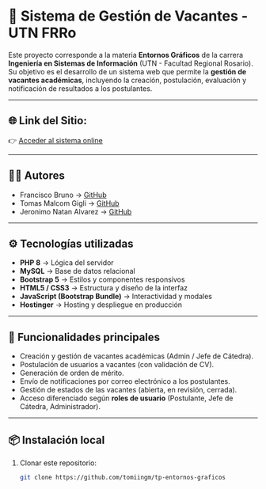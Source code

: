 # 🏫 Sistema de Gestión de Vacantes - UTN FRRo

Este proyecto corresponde a la materia **Entornos Gráficos** de la carrera **Ingeniería en Sistemas de Información** (UTN - Facultad Regional Rosario).  
Su objetivo es el desarrollo de un sistema web que permite la **gestión de vacantes académicas**, incluyendo la creación, postulación, evaluación y notificación de resultados a los postulantes.

---

## 🌐 Link del Sitio:
👉 [Acceder al sistema online](https://green-jay-421078.hostingersite.com/index.php)

---

## 👨‍💻 Autores
- Francisco Bruno → [GitHub](https://github.com/FranciscoBr16)  
- Tomas Malcom Gigli → [GitHub](https://github.com/tomiingm)  
- Jeronimo Natan Alvarez → [GitHub](https://github.com/roscoe01)  

---

## ⚙️ Tecnologías utilizadas
- **PHP 8** → Lógica del servidor  
- **MySQL** → Base de datos relacional  
- **Bootstrap 5** → Estilos y componentes responsivos  
- **HTML5 / CSS3** → Estructura y diseño de la interfaz  
- **JavaScript (Bootstrap Bundle)** → Interactividad y modales  
- **Hostinger** → Hosting y despliegue en producción  

---

## 🚀 Funcionalidades principales
- Creación y gestión de vacantes académicas (Admin / Jefe de Cátedra).  
- Postulación de usuarios a vacantes (con validación de CV).  
- Generación de orden de mérito.  
- Envío de notificaciones por correo electrónico a los postulantes.  
- Gestión de estados de las vacantes (abierta, en revisión, cerrada).  
- Acceso diferenciado según **roles de usuario** (Postulante, Jefe de Cátedra, Administrador).  

---

## 📦 Instalación local
1. Clonar este repositorio:
   ```bash
   git clone https://github.com/tomiingm/tp-entornos-graficos
